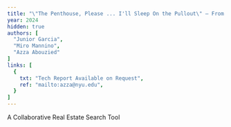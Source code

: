 ```yaml
---
title: "\"The Penthouse, Please ... I'll Sleep On the Pullout\" – From Searching to Agreeing on Group Rentals"
year: 2024
hidden: true
authors: [
  "Junior Garcia",
  "Miro Mannino",
  "Azza Abouzied"
]
links: [
  {
    txt: "Tech Report Available on Request",
    ref: "mailto:azza@nyu.edu",
  }
]
---
```

A Collaborative Real Estate Search Tool